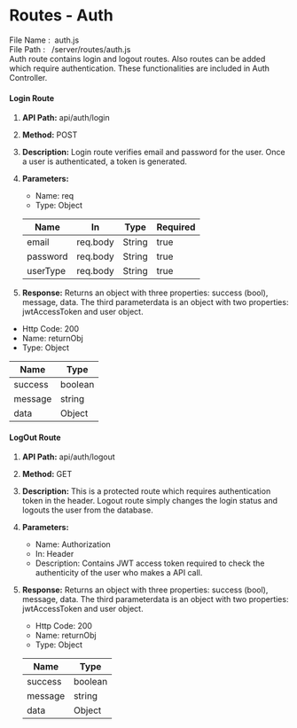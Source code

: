 # Routes - Auth

File Name :  auth.js  
File Path :   /server/routes/auth.js  
Auth route contains login and logout routes. Also routes can be added which require authentication. These functionalities are included in Auth Controller.

#### Login Route

1. **API Path:** api/auth/login
2. **Method:** POST
3. **Description:** Login route verifies email and password for the user. Once a user is authenticated, a token is generated.
4. **Parameters:**
   * Name: req 
   * Type: Object

   <table class="table table-bordered">
        <thead>
            <tr>
                <th>Name</th>
                <th>In</th>
                <th>Type</th>
                <th>Required</th>
            </tr>
        </thead>
        <tbody>
            <tr>
                <td>email</td>
                <td>req.body</td>
                <td>String</td>
                <td>true</td> 
            </tr>
            <tr>
                <td>password</td>
                <td>req.body</td>
                <td>String</td>
                <td>true</td> 
            </tr>
            <tr>
                <td>userType</td>
                <td>req.body</td>
                <td>String</td>
                <td>true</td> 
            </tr>
        </tbody>
    </table>

5. **Response:**
   Returns an object with three properties: success \(bool\), message, data.
   The third parameterdata is an object with two properties: jwtAccessToken and user object.

  * Http Code: 200 
  * Name: returnObj 
  * Type: Object

   <table class="table table-bordered">
        <thead>
            <tr>
                <th>Name</th>
                <th>Type</th>
            </tr>
        </thead>
        <tbody>
            <tr>
                <td>success</td>
                <td>
                   boolean
                </td> 
            </tr>
            <tr>
                <td>message</td>
                <td>string</td>
                  </tr>
                    <tr>
                <td>data</td>
                <td>Object</td>
                  </tr>
        </tbody>
    </table>


#### LogOut Route

1. **API Path:** api/auth/logout
2. **Method:**
   GET
3. **Description:**
   This is a protected route which requires authentication token in the header. Logout route simply changes the login status and logouts the user from the database.
4. **Parameters:**
   * Name: Authorization 
   * In: Header 
   * Description: Contains JWT access token required to check the authenticity of the user who makes a API call.


5. **Response:**
   Returns an object with three properties: success \(bool\), message, data. The third parameterdata is an object with two properties: jwtAccessToken and user object.

   * Http Code: 200 
   * Name: returnObj 
   * Type: Object

   <table class="table table-bordered">
        <thead>
            <tr>
                <th>Name</th>
                <th>Type</th>
            </tr>
        </thead>
        <tbody>
            <tr>
                <td>success</td>
                <td>
                   boolean
                </td> 
            </tr>
            <tr>
                <td>message</td>
                <td>string</td>
                  </tr>
                    <tr>
                <td>data</td>
                <td>Object</td>
                  </tr>
        </tbody>
    </table>


